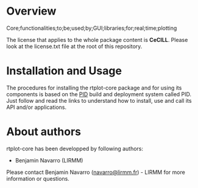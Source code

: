 
Overview
=========

Core;functionalities;to;be;used;by;GUI;libraries;for;real;time;plotting

The license that applies to the whole package content is **CeCILL**. Please look at the license.txt file at the root of this repository.



Installation and Usage
=======================

The procedures for installing the rtplot-core package and for using its components is based on the [PID](http://pid.lirmm.net/pid-framework/pages/install.html) build and deployment system called PID. Just follow and read the links to understand how to install, use and call its API and/or applications.

About authors
=====================

rtplot-core has been developped by following authors: 
+ Benjamin Navarro (LIRMM)

Please contact Benjamin Navarro (navarro@lirmm.fr) - LIRMM for more information or questions.




